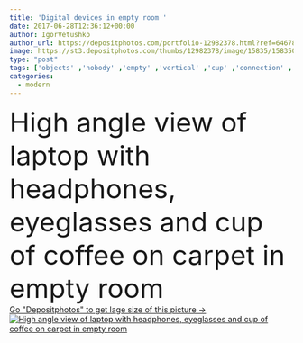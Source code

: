 ```yaml
---
title: 'Digital devices in empty room '
date: 2017-06-28T12:36:12+00:00
author: IgorVetushko
author_url: https://depositphotos.com/portfolio-12982378.html?ref=64678756
image: https://st3.depositphotos.com/thumbs/12982378/image/15835/158350294/api_thumb_450.jpg?forcejpeg=true
type: "post"
tags: ['objects' ,'nobody' ,'empty' ,'vertical' ,'cup' ,'connection' ,'coffee' ,'carpet' ,'pillow' ,'modern' ,'interior' ,'communication' ,'electronics' ,'laptop' ,'room' ,'bookshelves' ,'headphones' ,'eyeglasses' ,'networking' ,'armchair' ,'houseplant' ,'gadgets' ,'High Angle View' ,'copy space' ,'Wireless Technology' ,'Potted plant' ,'at home' ,'digital devices' ]
categories: 
  - modern
---
```

<div aling="center">
            <font size="60"> High angle view of laptop with headphones, eyeglasses and cup of coffee on carpet in empty room</font>   
</div>
<div>
    <a href='https://st3.depositphotos.com/thumbs/12982378/image/15835/158350294/api_thumb_450.jpg?forcejpeg=true?ref=64678756' target=_blank > Go "Depositphotos" to get lage size of this picture ->
        <img href='https://st3.depositphotos.com/thumbs/12982378/image/15835/158350294/api_thumb_450.jpg?forcejpeg=true?ref=64678756' src='https://st3.depositphotos.com/12982378/15835/i/950/depositphotos_158350294-stock-photo-digital-devices-in-empty-room.jpg?forcejpeg=true' alt='High angle view of laptop with headphones, eyeglasses and cup of coffee on carpet in empty room' >
    </a>
</div>
